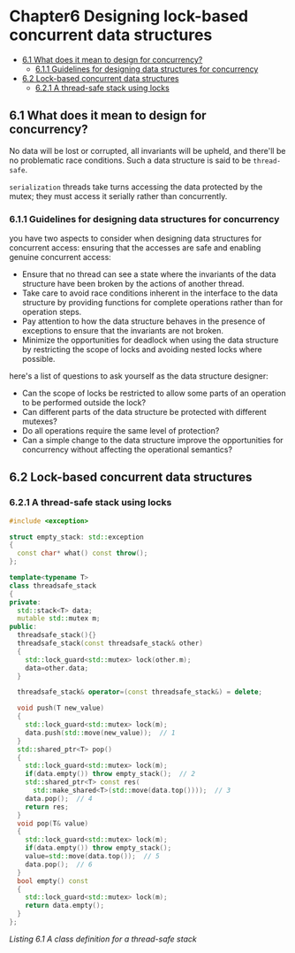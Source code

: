 # Chapter6 Designing lock-based concurrent data structures


<!-- vim-markdown-toc GFM -->

* [6.1 What does it mean to design for concurrency?](#61-what-does-it-mean-to-design-for-concurrency)
    - [6.1.1 Guidelines for designing data structures for concurrency](#611-guidelines-for-designing-data-structures-for-concurrency)
* [6.2 Lock-based concurrent data structures](#62-lock-based-concurrent-data-structures)
    - [6.2.1 A thread-safe stack using locks](#621-a-thread-safe-stack-using-locks)

<!-- vim-markdown-toc -->



## 6.1 What does it mean to design for concurrency?

No data will be lost or corrupted, all invariants will be upheld, and there'll be no problematic race conditions. Such a data structure is said to be `thread-safe`.

`serialization` threads take turns accessing the data protected by the mutex; they must access it serially rather than concurrently.

### 6.1.1 Guidelines for designing data structures for concurrency

you have two aspects to consider when designing data structures for concurrent access: ensuring that the accesses are safe and enabling genuine concurrent access:

- Ensure that no thread can see a state where the invariants of the data structure have been broken by the actions of another thread.
- Take care to avoid race conditions inherent in the interface to the data structure by providing functions for complete operations rather than for operation steps.
- Pay attention to how the data structure behaves in the presence of exceptions to ensure that the invariants are not broken.
- Minimize the opportunities for deadlock when using the data structure by restricting the scope of locks and avoiding nested locks where possible.

here's a list of questions to ask yourself as the data structure designer:

- Can the scope of locks be restricted to allow some parts of an operation to be performed outside the lock?
- Can different parts of the data structure be protected with different mutexes?
- Do all operations require the same level of protection?
- Can a simple change to the data structure improve the opportunities for concurrency without affecting the operational semantics?



## 6.2 Lock-based concurrent data structures

### 6.2.1 A thread-safe stack using locks

```c++
#include <exception>

struct empty_stack: std::exception
{
  const char* what() const throw();
};

template<typename T>
class threadsafe_stack
{
private:
  std::stack<T> data;
  mutable std::mutex m;
public:
  threadsafe_stack(){}
  threadsafe_stack(const threadsafe_stack& other)
  {
    std::lock_guard<std::mutex> lock(other.m);
    data=other.data;
  }

  threadsafe_stack& operator=(const threadsafe_stack&) = delete;

  void push(T new_value)
  {
    std::lock_guard<std::mutex> lock(m);
    data.push(std::move(new_value));  // 1
  }
  std::shared_ptr<T> pop()
  {
    std::lock_guard<std::mutex> lock(m);
    if(data.empty()) throw empty_stack();  // 2
    std::shared_ptr<T> const res(
      std::make_shared<T>(std::move(data.top())));  // 3
    data.pop();  // 4
    return res;
  }
  void pop(T& value)
  {
    std::lock_guard<std::mutex> lock(m);
    if(data.empty()) throw empty_stack();
    value=std::move(data.top());  // 5
    data.pop();  // 6
  }
  bool empty() const
  {
    std::lock_guard<std::mutex> lock(m);
    return data.empty();
  }
};
```

*Listing 6.1 A class definition for a thread-safe stack*


